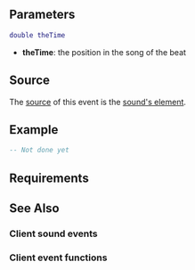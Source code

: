 Parameters
----------

``` lua
double theTime
```

-   **theTime**: the position in the song of the beat

Source
------

The [source](/docs/event_system#Event_source.md "wikilink") of this event is the [sound's element](/Element/Sound.md "wikilink").

Example
-------

``` lua
-- Not done yet
```

Requirements
------------

See Also
--------

### Client sound events

### Client event functions
